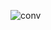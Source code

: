 
![conv](https://github.com/lix19937/pytorch-cookbook/assets/38753233/d3096032-4b79-4a05-97a0-9f5bb6e400fd)

